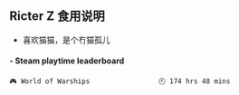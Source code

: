 ## Ricter Z 食用说明
- 喜欢猫猫，是个冇猫孤儿

<!-- steam-box start -->
#### - Steam playtime leaderboard
```text
🎮 World of Warships                 🕘 174 hrs 48 mins
```
<!-- Powered by https://github.com/YouEclipse/steam-box . -->
<!-- steam-box end -->

